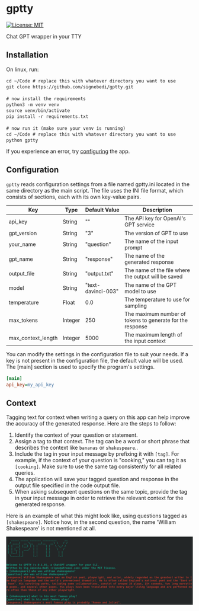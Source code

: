 # gptty

[![License: MIT](https://img.shields.io/badge/License-MIT-yellow.svg)](https://opensource.org/licenses/MIT)

Chat GPT wrapper in your TTY

## Installation

On linux, run:

```
cd ~/Code # replace this with whatever directory you want to use
git clone https://github.com/signebedi/gptty.git

# now install the requirements
python3 -m venv venv
source venv/bin/activate
pip install -r requirements.txt

# now run it (make sure your venv is running)
cd ~/Code # replace this with whatever directory you want to use
python gptty
```

If you experience an error, try [configuring](#configuration) the app.

## Configuration

`gptty` reads configuration settings from a file named gptty.ini located in the same directory as the main script. The file uses the INI file format, which consists of sections, each with its own key-value pairs.

| Key    | Type | Default Value    | Description |
| -------- | ------- | -------- | ------- |
| api_key  | String    | ""  |   The API key for OpenAI's GPT service  |
| gpt_version | String     | "3" |    The version of GPT to use  |
| your_name    | String    | "question"    |   The name of the input prompt  |
| gpt_name  | String    | "response"  |   The name of the generated response  |
| output_file | String     | "output.txt" |    The name of the file where the output will be saved  |
| model    | String    | "text-davinci-003"    |   The name of the GPT model to use  |
| temperature  | Float    | 0.0  |   The temperature to use for sampling  |
| max_tokens | Integer     | 250 |    The maximum number of tokens to generate for the response  |
| max_context_length    | Integer    | 5000    |   The maximum length of the input context  |


You can modify the settings in the configuration file to suit your needs. If a key is not present in the configuration file, the default value will be used. The [main] section is used to specify the program's settings. 

```ini
[main]
api_key=my_api_key
```

## Context

Tagging text for context when writing a query on this app can help improve the accuracy of the generated response. Here are the steps to follow:

1. Identify the context of your question or statement. 
2. Assign a tag to that context. The tag can be a word or short phrase that describes the context like `bananas` or `shakespeare`..
3. Include the tag in your input message by prefixing it with `[tag]`. For example, if the context of your question is "cooking," you can tag it as `[cooking]`.
Make sure to use the same tag consistently for all related queries.
4. The application will save your tagged question and response in the output file specified in the code output file.
5. When asking subsequent questions on the same topic, provide the tag in your input message in order to retrieve the relevant context for the generated response.

Here is an example of what this might look like, using questions tagged as `[shakespeare]`. Notice how, in the second question, the name 'William Shakespeare' is not mentioned at all.

![context example](assets/context_example.png)
